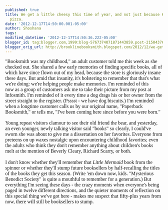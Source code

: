 ```yaml
---
published: true
title: We get a little cheesy this time of year, and not just because Kate brought
  pizza.
date: '2012-12-17T14:50:00.001-05:00'
author: Shoshana
tags: 
modified_datetime: '2012-12-17T14:50:36.222-05:00'
blogger_id: tag:blogger.com,1999:blog-5767374071871443859.post-2150437698380856983
blogger_orig_url: http://brooklinebooksmith.blogspot.com/2012/12/we-get-little-cheesy-this-time-of-year.html
---
```


<span style="font-family: Georgia, serif; font-size: 12pt;">"Booksmith was my childhood," an adult customer&nbsp;told me this week as she checked out. She shared a few early memories of finding specific books, all of which have since flown out of my head, because the store is gloriously insane these days.&nbsp;But amid that insanity, it's bolstering to remember that that's what we're doing: we're helping people make memories. I'm reminded of this now&nbsp;as a group of customers ask me to take their picture from my post at Infosmith. I'm reminded of it every time&nbsp;a dog drags his or her owner from the street straight to the register. (Psssst -&nbsp;we have dog biscuits.) I'm reminded when a longtime customer calls us by our original name, "Paperback Booksmith," or tells me, "I've been coming here since before you were born."</span><br /><br /><span style="font-family: Georgia, serif; font-size: 12pt;">Young repeat visitors clamour to see their old friend the bear, and yesterday, an even younger, newly talking visitor said "books" so clearly, I could've sworn she was about to give me a dissertation on her favorites. Everyone from preteens on up waxes nostalgic upon encountering childhood favorites; even the adults who think they don't remember anything about children's books melt at the mention of Beverly Cleary, Richard Scarry, or both.<br /><br />I don't know whether they'll remember that <em>Little Mermaid</em> book from the spinner or whether they'll stump future booksellers by half-recalling the titles of the books they get this season. (Write 'em down now, kids. "Mysterious Benedict Society" is quite a mouthful to remember for a generation.) But everything I'm seeing these days - the crazy moments when everyone's being paged in twelve different directions, and the quieter moments of reflection on this special thing we've got here - makes me suspect that fifty-plus years from now, there will still be booksellers to stump.</span><br />